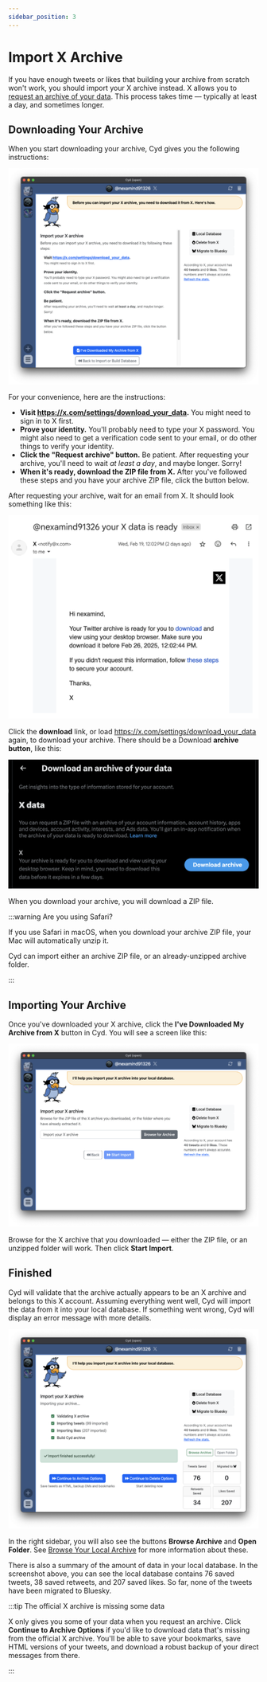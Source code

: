 ```yaml
---
sidebar_position: 3
---
```


# Import X Archive

If you have enough tweets or likes that building your archive from scratch won't work, you should import your X archive instead. X allows you to [request an archive of your data](https://help.x.com/en/managing-your-account/how-to-download-your-x-archive). This process takes time &mdash; typically at least a day, and sometimes longer.

## Downloading Your Archive

When you start downloading your archive, Cyd gives you the following instructions:

![Instructions for downloading your X archive](./img/import-instructions.png)

For your convenience, here are the instructions:

- **Visit https://x.com/settings/download_your_data.** You might need to sign in to X first.
- **Prove your identity.** You'll probably need to type your X password. You might also need to get a verification code sent to your email, or do other things to verify your identity.
- **Click the "Request archive" button.** Be patient. After requesting your archive, you'll need to wait *at least a day*, and maybe longer. Sorry!
- **When it's ready, download the ZIP file from X.** After you've followed these steps and you have your archive ZIP file, click the button below.

After requesting your archive, wait for an email from X. It should look something like this:

![Email from X when your archive is ready](./img/x-archive-email.png)

Click the **download** link, or load https://x.com/settings/download_your_data again, to download your archive. There should be a Download **archive button**, like this:

![Downloading your X archive](./img/x-download-archive.png)

When you download your archive, you will download a ZIP file.

:::warning Are you using Safari?

If you use Safari in macOS, when you download your archive ZIP file, your Mac will automatically unzip it.

Cyd can import either an archive ZIP file, or an already-unzipped archive folder.

:::

## Importing Your Archive

Once you've downloaded your X archive, click the **I've Downloaded My Archive from X** button in Cyd. You will see a screen like this:

![Browse for your X archive](./img/import-browse.png)

Browse for the X archive that you downloaded &mdash; either the ZIP file, or an unzipped folder will work. Then click **Start Import**.

## Finished

Cyd will validate that the archive actually appears to be an X archive and belongs to this X account. Assuming everything went well, Cyd will import the data from it into your local database. If something went wrong, Cyd will display an error message with more details.

![Finished importing an X archive](./img/import-finished.png)

In the right sidebar, you will also see the buttons **Browse Archive** and **Open Folder**. See [Browse Your Local Archive](../archive) for more information about these.

There is also a summary of the amount of data in your local database. In the screenshot above, you can see the local database contains 76 saved tweets, 38 saved retweets, and 207 saved likes. So far, none of the tweets have been migrated to Bluesky.

:::tip The official X archive is missing some data

X only gives you some of your data when you request an archive. Click **Continue to Archive Options** if you'd like to download data that's missing from the official X archive. You'll be able to save your bookmarks, save HTML versions of your tweets, and download a robust backup of your direct messages from there.

:::